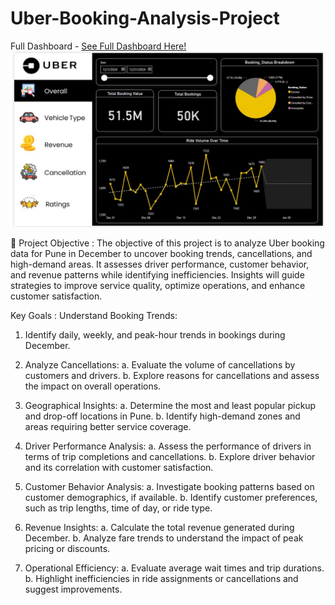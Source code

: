 # Uber-Booking-Analysis-Project
Full Dashboard - [See Full Dashboard Here!](https://app.powerbi.com/view?r=eyJrIjoiN2Q1YTMyMTYtNDQ2Yy00NDlmLWExZjctYjhkNWZhZTI1NDJjIiwidCI6ImRmODY3OWNkLWE4MGUtNDVkOC05OWFjLWM4M2VkN2ZmOTVhMCJ9)
![See Dashboard](Overall.jpg)

🎯 Project Objective : 
The objective of this project is to analyze Uber booking data for Pune in December to uncover booking trends, cancellations, and high-demand areas. 
It assesses driver performance, customer behavior, and revenue patterns while identifying inefficiencies. Insights will guide strategies to improve service quality, 
optimize operations, and enhance customer satisfaction.

Key Goals :
Understand Booking Trends:

1. Identify daily, weekly, and peak-hour trends in bookings during December.

2. Analyze Cancellations:
a. Evaluate the volume of cancellations by customers and drivers.
b. Explore reasons for cancellations and assess the impact on overall operations.

3. Geographical Insights:
a. Determine the most and least popular pickup and drop-off locations in Pune.
b. Identify high-demand zones and areas requiring better service coverage.

4. Driver Performance Analysis:
a. Assess the performance of drivers in terms of trip completions and cancellations.
b. Explore driver behavior and its correlation with customer satisfaction.

5. Customer Behavior Analysis:
a. Investigate booking patterns based on customer demographics, if available.
b. Identify customer preferences, such as trip lengths, time of day, or ride type.

6. Revenue Insights:
a. Calculate the total revenue generated during December.
b. Analyze fare trends to understand the impact of peak pricing or discounts.

7. Operational Efficiency:
a. Evaluate average wait times and trip durations.
b. Highlight inefficiencies in ride assignments or cancellations and suggest improvements.
